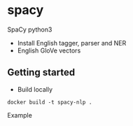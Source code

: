 # spacy

SpaCy python3

- Install English tagger, parser and NER
- English GloVe vectors

## Getting started

- Build locally

```
docker build -t spacy-nlp .
```

<!-- - (OR) Get latest from hub.docker.com

```
docker pull pasupulaphani/spacy-thrift:en
``` -->

Example

